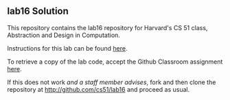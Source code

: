 
## lab16 Solution




This repository contains the lab16 repository for Harvard's
CS 51 class, Abstraction and Design in Computation.

Instructions for this lab can be found
[here](http://cs51.io/labs/lab16).

To retrieve a copy of the lab code, accept the Github Classroom
assignment [here](http://url.cs51.io/lab16).

If this does not work _and a staff member advises_, fork and then
clone the repository at 
<http://github.com/cs51/lab16> and proceed as usual.

